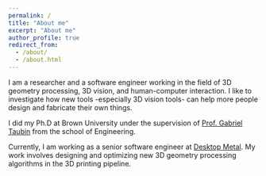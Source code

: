 ```yaml
---
permalink: /
title: "About me"
excerpt: "About me"
author_profile: true
redirect_from: 
  - /about/
  - /about.html
---
```


I am a researcher and a software engineer working in the field of 3D geometry processing, 3D vision, and human-computer interaction. I like to investigate how new tools -especially 3D vision tools- can help more people design and fabricate their own things.

I did my Ph.D at Brown University under the supervision of [Prof. Gabriel Taubin](http://mesh.brown.edu/taubin/index.html) from the school of Engineering.

Currently, I am working as a senior software engineer at [Desktop Metal](https://www.desktopmetal.com/). My work involves designing and optimizing new 3D geometry processing algorithms in the 3D printing pipeline.